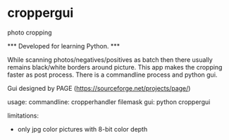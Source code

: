 # croppergui
photo cropping

*** Developed for learning Python. ***

While scanning photos/negatives/positives as batch then there usually remains black/white borders around picture.
This app makes the cropping faster as post process. There is a commandline process and python gui.

Gui designed by PAGE (https://sourceforge.net/projects/page/)

usage:
commandline: cropperhandler filemask
gui: python croppergui

limitations:
- only jpg color pictures with 8-bit color depth
